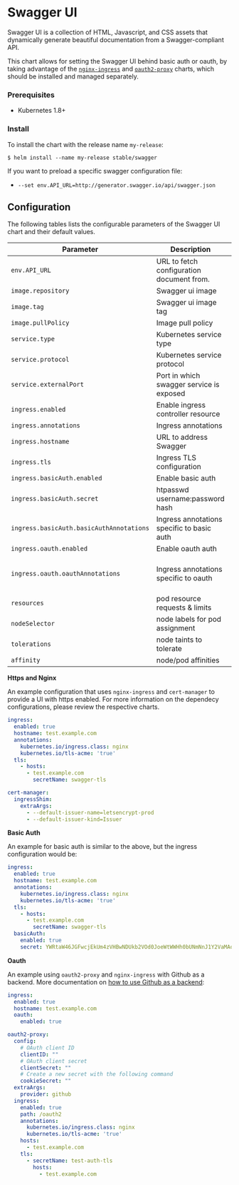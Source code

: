 # Swagger UI

Swagger UI is a collection of HTML, Javascript, and CSS assets that dynamically generate beautiful documentation from a Swagger-compliant API.


This chart allows for setting the Swagger UI behind basic auth or oauth, by taking advantage of the [`nginx-ingress`](https://github.com/kubernetes/charts/tree/master/stable/nginx-ingress) and [`oauth2-proxy`](https://github.com/kubernetes/charts/tree/master/stable/oauth2-proxy) charts, which should be installed and managed separately.


### Prerequisites

- Kubernetes 1.8+

### Install

To install the chart with the release name `my-release`:

```console
$ helm install --name my-release stable/swagger
```

If you want to preload a specific swagger configuration file:
- `--set env.API_URL=http://generator.swagger.io/api/swagger.json`


## Configuration

The following tables lists the configurable parameters of the Swagger UI chart and their default values.

|              Parameter                   |               Description                   |             Default             |
|------------------------------------------|---------------------------------------------|---------------------------------|
| `env.API_URL`                            | URL to fetch configuration document from.   | `nil`                           |
| `image.repository`                       | Swagger ui image                            | `swaggerapi/swagger-ui`         |
| `image.tag`                              | Swagger ui image tag                        | `v3.13.4`                       |
| `image.pullPolicy`                       | Image pull policy                           | `IfNotPresent`                  |
| `service.type`                           | Kubernetes service type                     | `TCP`                           |
| `service.protocol`                       | Kubernetes service protocol                 | `NodePort`                      |
| `service.externalPort`                   | Port in which swagger service is exposed    | `80`                            |
| `ingress.enabled`                        | Enable ingress controller resource          | `false`                         |
| `ingress.annotations`                    | Ingress annotations                         | `{}`                            |
| `ingress.hostname`                       | URL to address Swagger                      | `nil`                           |
| `ingress.tls`                            | Ingress TLS configuration                   | `[]`                            |
| `ingress.basicAuth.enabled`              | Enable basic auth                           | `false`                         |
| `ingress.basicAuth.secret`               | htpasswd username:password hash             | `YWRtaW46JGFwcjEkUm4zVHBwNDUkb2VOd0JoeWtWWHh0bUNmNnJ1Y2VaMAo=` which is the equivalent of `admin:test`, use `htpasswd -n <username>` to generate your own  |
| `ingress.basicAuth.basicAuthAnnotations` | Ingress annotations specific to basic auth  | `{  nginx.ingress.kubernetes.io/auth-type: basic,    nginx.ingress.kubernetes.io/auth-realm: "Authentication Required"}`   |
| `ingress.oauth.enabled`                  | Enable oauth auth                           | `false`                         |
| `ingress.oauth.oauthAnnotations`         | Ingress annotations specific to oauth       | `{  kubernetes.io/ingress.class: nginx,   nginx.ingress.kubernetes.io/auth-signin: https://$host/oauth2/start,   nginx.ingress.kubernetes.io/auth-url: https://$host/oauth2/auth}`     |
| `resources`                              | pod resource requests & limits              | `{}`                            |
| `nodeSelector`                           | node labels for pod assignment              | `{}`                            |
| `tolerations`                            | node taints to tolerate                     | `[]`                            |
| `affinity`                               | node/pod affinities                         | `{}`                            |


**Https and Nginx**

An example configuration that uses `nginx-ingress` and `cert-manager` to provide a UI with https enabled. For more information on the dependecy configurations, please review the respective charts.
```yaml
ingress:
  enabled: true
  hostname: test.example.com
  annotations:
    kubernetes.io/ingress.class: nginx
    kubernetes.io/tls-acme: 'true'
  tls:
    - hosts:
      - test.example.com
        secretName: swagger-tls

cert-manager:
  ingressShim:
    extraArgs:
      - --default-issuer-name=letsencrypt-prod
      - --default-issuer-kind=Issuer
```

**Basic Auth**

An example for basic auth is similar to the above, but the ingress configuration would be:
```yaml
ingress:
  enabled: true
  hostname: test.example.com
  annotations:
    kubernetes.io/ingress.class: nginx
    kubernetes.io/tls-acme: 'true'
  tls:
    - hosts:
      - test.example.com
        secretName: swagger-tls
  basicAuth:
    enabled: true
    secret: YWRtaW46JGFwcjEkUm4zVHBwNDUkb2VOd0JoeWtWWHh0bUNmNnJ1Y2VaMAo=
```

**Oauth**

An example using `oauth2-proxy` and `nginx-ingress` with Github as a backend. More documentation on [how to use Github as a backend](https://github.com/kubernetes/ingress-nginx/blob/master/docs/examples/external-auth/README.md):
```yaml
ingress:
  enabled: true
  hostname: test.example.com
  oauth:
    enabled: true

oauth2-proxy:
  config:
    # OAuth client ID
    clientID: ""
    # OAuth client secret
    clientSecret: ""
    # Create a new secret with the following command
    cookieSecret: ""
  extraArgs:
    provider: github
  ingress:
    enabled: true
    path: /oauth2
    annotations:
      kubernetes.io/ingress.class: nginx
      kubernetes.io/tls-acme: 'true'
    hosts:
      - test.example.com
    tls:
      - secretName: test-auth-tls
        hosts:
          - test.example.com
```